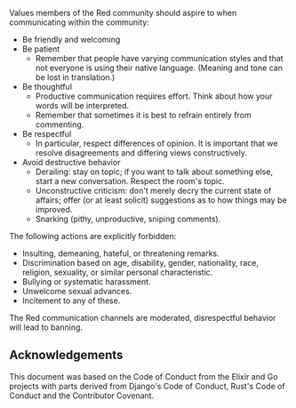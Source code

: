 Values members of the Red community should aspire to when communicating within the community:

* Be friendly and welcoming
* Be patient
    * Remember that people have varying communication styles and that not everyone is using their native language. (Meaning and tone can be lost in translation.)
* Be thoughtful
    * Productive communication requires effort. Think about how your words will be interpreted.
    * Remember that sometimes it is best to refrain entirely from commenting.
* Be respectful
    * In particular, respect differences of opinion. It is important that we resolve disagreements and differing views constructively.
* Avoid destructive behavior
    * Derailing: stay on topic; if you want to talk about something else, start a new conversation. Respect the room's topic.
    * Unconstructive criticism: don't merely decry the current state of affairs; offer (or at least solicit) suggestions as to how things may be improved.
    * Snarking (pithy, unproductive, sniping comments).

The following actions are explicitly forbidden:

* Insulting, demeaning, hateful, or threatening remarks.
* Discrimination based on age, disability, gender, nationality, race, religion, sexuality, or similar personal characteristic.
* Bullying or systematic harassment.
* Unwelcome sexual advances.
* Incitement to any of these.

The Red communication channels are moderated, disrespectful behavior will lead to banning.

## Acknowledgements
This document was based on the Code of Conduct from the Elixir and Go projects with parts derived from Django's Code of Conduct, Rust's Code of Conduct and the Contributor Covenant.